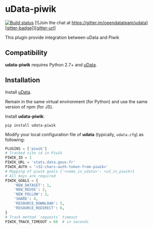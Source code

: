 # uData-piwik

[![Build status][circleci-badge]][circleci-url]
[![Join the chat at https://gitter.im/opendatateam/udata][gitter-badge]][gitter-url]

This plugin provide integration between uData and Piwik

## Compatibility

**udata-piwik** requires Python 2.7+ and [uData][].

## Installation

Install [uData][].

Remain in the same virtual environment (for Python) and use the same version of npm (for JS).

Install **udata-piwik**:

```shell
pip install udata-piwik
```

Modify your local configuration file of **udata** (typically, `udata.cfg`) as following:

```python
PLUGINS = ['piwik']
# Tracked site id in Piwik
PIWIK_ID = 1
PIWIK_URL = 'stats.data.gouv.fr'
PIWIK_AUTH = '<32-chars-auth-token-from-piwik>'
# Mapping of piwik goals {'<name_in_udata>': <id_in_piwik>}
# All keys are required
PIWIK_GOALS = {
    'NEW_DATASET': 1,
    'NEW_REUSE': 2,
    'NEW_FOLLOW': 3,
    'SHARE': 4,
    'RESOURCE_DOWNLOAD': 5,
    'RESOURCE_REDIRECT': 6,
}
# Track method `requests` timeout
PIWIK_TRACK_TIMEOUT = 60  # in seconds
```

[circleci-url]: https://circleci.com/gh/opendatateam/udata-piwik
[circleci-badge]: https://circleci.com/gh/opendatateam/udata-piwik.svg?style=shield
[gitter-badge]: https://badges.gitter.im/Join%20Chat.svg
[gitter-url]: https://gitter.im/opendatateam/udata
[uData]: https://github.com/opendatateam/udata
